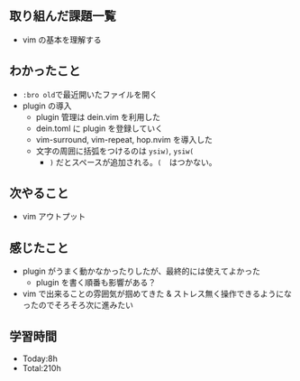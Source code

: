 ## 取り組んだ課題一覧
- vim の基本を理解する
## わかったこと
- `:bro old`で最近開いたファイルを開く
- plugin の導入
  - plugin 管理は dein.vim を利用した
  - dein.toml に plugin を登録していく
  - vim-surround, vim-repeat, hop.nvim を導入した
  - 文字の周囲に括弧をつけるのは `ysiw)`, `ysiw(`
    - `)` だとスペースが追加される。`(`　はつかない。 
## 次やること
- vim アウトプット
## 感じたこと
- plugin がうまく動かなかったりしたが、最終的には使えてよかった
  - plugin を書く順番も影響がある？
- vim で出来ることの雰囲気が掴めてきた & ストレス無く操作できるようになったのでそろそろ次に進みたい
## 学習時間
- Today:8h
- Total:210h
